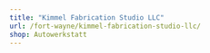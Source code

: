 ```yaml
---
title: "Kimmel Fabrication Studio LLC"
url: /fort-wayne/kimmel-fabrication-studio-llc/
shop: Autowerkstatt
---
```


